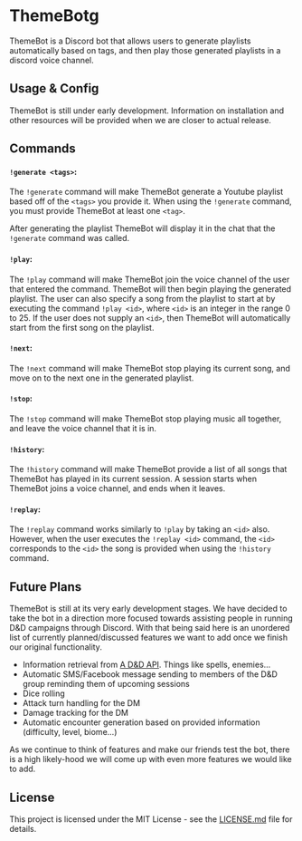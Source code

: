 # ThemeBotg

ThemeBot is a Discord bot that allows users to generate playlists
automatically based on tags, and then play those generated playlists
in a discord voice channel.

## Usage & Config

ThemeBot is still under early development. Information on installation and
other resources will be provided when we are closer to actual release.

## Commands

#### `!generate <tags>`:

The `!generate` command will make ThemeBot generate a Youtube playlist
based off of the `<tags>` you provide it. When using the `!generate` command,
you must provide ThemeBot at least one `<tag>`.

After generating the playlist ThemeBot will display it in the chat that the `!generate`
command was called.

#### `!play`:

The `!play` command will make ThemeBot join the voice channel of the user that entered
the command. ThemeBot will then begin playing the generated playlist. The user can also specify
a song from the playlist to start at by executing the command `!play <id>`, where `<id>` is an
integer in the range 0 to 25. If the user does not supply an `<id>`, then ThemeBot will automatically
start from the first song on the playlist.

#### `!next`:

The `!next` command will make ThemeBot stop playing its current song, and move on to the next one
in the generated playlist.

#### `!stop`:

The `!stop` command will make ThemeBot stop playing music all together, and leave the voice channel
that it is in.

#### `!history`:

The `!history` command will make ThemeBot provide a list of all songs that ThemeBot has played in
its current session. A session starts when ThemeBot joins a voice channel, and ends when it leaves.

#### `!replay`:

The `!replay` command works similarly to `!play` by taking an `<id>` also. However, when the user
executes the `!replay <id>` command, the `<id>` corresponds to the `<id>` the song is provided when
using the `!history` command.

## Future Plans

ThemeBot is still at its very early development stages. We have decided to take the bot in a direction
more focused towards assisting people in running D&D campaigns through Discord. With that being said
here is an unordered list of currently planned/discussed features we want to add once we finish
our original functionality.
* Information retrieval from [A D&D API](http://www.dnd5eapi.co/). Things like spells, enemies...
* Automatic SMS/Facebook message sending to members of the D&D group reminding them of upcoming sessions
* Dice rolling
* Attack turn handling for the DM
* Damage tracking for the DM
* Automatic encounter generation based on provided information (difficulty, level, biome...)

As we continue to think of features and make our friends test the bot, there is a high likely-hood we will
come up with even more features we would like to add.

## License

This project is licensed under the MIT License - see the [LICENSE.md](LICENSE.md) file for details.
